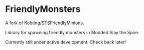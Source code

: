 # FriendlyMonsters

A fork of [Kobting/STSFriendlyMinions](https://github.com/Kobting/STSFriendlyMinions).

Library for spawning friendly monsters in Modded Slay the Spire.

Currently still under active development. Check back later!